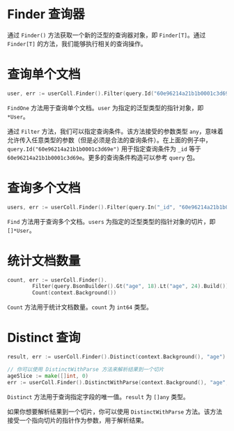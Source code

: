 # Finder 查询器
通过 `Finder()` 方法获取一个新的泛型的查询器对象，即 `Finder[T]`。通过 `Finder[T]` 的方法，我们能够执行相关的查询操作。

# 查询单个文档
```go
user, err := userColl.Finder().Filter(query.Id("60e96214a21b1b0001c3d69e")).FindOne(context.Background())
```
`FindOne` 方法用于查询单个文档。`user` 为指定的泛型类型的指针对象，即 `*User`。

通过 `Filter` 方法，我们可以指定查询条件。该方法接受的参数类型 `any`，意味着允许传入任意类型的参数（但是必须是合法的查询条件）。在上面的例子中，`query.Id("60e96214a21b1b0001c3d69e")` 用于指定查询条件为 `_id` 等于 `60e96214a21b1b0001c3d69e`。更多的查询条件构造可以参考 `query` 包。

# 查询多个文档
```go
users, err := userColl.Finder().Filter(query.In("_id", "60e96214a21b1b0001c3d69e", "80e96214a21b1b0001c3d70e")).Find(context.Background())
```
`Find` 方法用于查询多个文档。`users` 为指定的泛型类型的指针对象的切片，即 `[]*User`。

# 统计文档数量
```go
count, err := userColl.Finder().
		Filter(query.BsonBuilder().Gt("age", 18).Lt("age", 24).Build()).
		Count(context.Background())
```
`Count` 方法用于统计文档数量。`count` 为 `int64` 类型。

# Distinct 查询
```go
result, err := userColl.Finder().Distinct(context.Background(), "age")

// 你可以使用 DistinctWithParse 方法来解析结果到一个切片
ageSlice := make([]int, 0)
err := userColl.Finder().DistinctWithParse(context.Background(), "age", &ageSlice)
```
`Distinct` 方法用于查询指定字段的唯一值。`result` 为 `[]any` 类型。

如果你想要解析结果到一个切片，你可以使用 `DistinctWithParse` 方法。该方法接受一个指向切片的指针作为参数，用于解析结果。